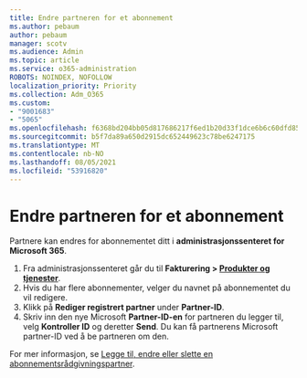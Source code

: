 ```yaml
---
title: Endre partneren for et abonnement
ms.author: pebaum
author: pebaum
manager: scotv
ms.audience: Admin
ms.topic: article
ms.service: o365-administration
ROBOTS: NOINDEX, NOFOLLOW
localization_priority: Priority
ms.collection: Adm_O365
ms.custom:
- "9001683"
- "5065"
ms.openlocfilehash: f6368bd204bb05d817686217f6ed1b20d33f1dce6b6c60dfd85f1c962e5df65d
ms.sourcegitcommit: b5f7da89a650d2915dc652449623c78be6247175
ms.translationtype: MT
ms.contentlocale: nb-NO
ms.lasthandoff: 08/05/2021
ms.locfileid: "53916820"
---
```

# <a name="change-the-partner-for-a-subscription"></a>Endre partneren for et abonnement

Partnere kan endres for abonnementet ditt i **administrasjonssenteret for Microsoft 365**.

1. Fra administrasjonssenteret går du til **Fakturering > [Produkter og tjenester](https://go.microsoft.com/fwlink/p/?linkid=842054)**. 
2. Hvis du har flere abonnementer, velger du navnet på abonnementet du vil redigere. 
3. Klikk på **Rediger registrert partner** under **Partner-ID**.
4. Skriv inn den nye Microsoft **Partner-ID-en** for partneren du legger til, velg **Kontroller ID** og deretter **Send**. Du kan få partnerens Microsoft partner-ID ved å be partneren om den.

For mer informasjon, se [Legge til, endre eller slette en abonnementsrådgivningspartner](https://docs.microsoft.com/microsoft-365/admin/misc/add-partner). 
